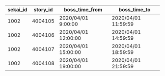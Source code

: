 |sekai_id|story_id|boss_time_from|boss_time_to|
| --- | --- | --- | --- |
|1002|4004105|2020/04/01 9:00:00|2020/04/01 11:59:59|
|1002|4004106|2020/04/01 12:00:00|2020/04/01 14:59:59|
|1002|4004107|2020/04/01 15:00:00|2020/04/01 18:59:59|
|1002|4004108|2020/04/01 19:00:00|2020/04/01 21:59:59|